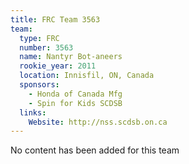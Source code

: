 ```yaml
---
title: FRC Team 3563
team:
  type: FRC
  number: 3563
  name: Nantyr Bot-aneers
  rookie_year: 2011
  location: Innisfil, ON, Canada
  sponsors:
    - Honda of Canada Mfg
    - Spin for Kids SCDSB
  links:
    Website: http://nss.scdsb.on.ca
---
```

No content has been added for this team